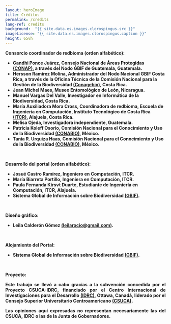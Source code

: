 ```yaml
---
layout: heroImage
title: Créditos
permalink: /credits
lang-ref: credits
background:  "{{ site.data.es.images.clorospingus.src }}"
imageLicense: "{{ site.data.es.images.clorospingus.caption }}"
height: 65vh
---
```


<b>Consorcio coordinador de redbioma (orden alfabético):<b>
<ul>
    <li>Gandhi Ponce Juárez, Consejo Nacional de Áreas Protegidas <a href="https://conap.gob.gt/">(CONAP)</a>, a través del Nodo GBIF de Guatemala, Guatemala.</li>
    <li>Hersson Ramírez Molina, Administrador del Nodo Nacional GBIF Costa Rica, a través de la Oficina Técnica de la Comisión Nacional para la Gestión de la Biodiversidad <a href="https://www.conagebio.go.cr/">(Conagebio)</a>, Costa Rica.</li>
    <li>Jean Michel Maes, Museo Entomológico de León, Nicaragua.</li>
    <li>Manuel Vargas Del Valle, Investigador en Informática de la Biodiversidad, Costa Rica.</li>
    <li>María Auxiliadora Mora Cross, Coordinadora de redbioma, Escuela de Ingeniería en Computación, Instituto Tecnológico de Costa Rica <a href="https://www.tec.ac.cr/">(ITCR)</a>, Alajuela, Costa Rica.</li>
    <li>Melisa Ojeda, Investigadora independiente, Guatemala.</li>
    <li>Patricia Koleff Osorio, Comisión Nacional para el Conocimiento y Uso de la Biodiversidad <a href="https://www.gob.mx/conabio">(CONABIO)</a>, México.</li>
    <li>Tania R. Urquiza Haas, Comisión Nacional para el Conocimiento y Uso de la Biodiversidad <a href="https://www.gob.mx/conabio">(CONABIO)</a>, México.</li>
</ul>
<br>

<b>Desarrollo del portal (orden alfabético):<b>
<ul>
    <li>Josué Castro Ramírez, Ingeniero en Computación, ITCR.</li>
    <li>María Biarreta Portillo, Ingeniera en Computación, ITCR.</li>
    <li>Paula Fernanda Kirsvt Duarte, Estudiante de Ingeniería en Computación, ITCR, Alajuela.</li>
    <li>Sistema Global de Información sobre Biodiversidad <a href="https://www.gbif.org/">(GBIF)</a>.</li>
</ul>
<br>

<b>Diseño gráfico:<b>
<ul>
    <li>Leila Calderón Gómez <a href="mailto:leilarocio@gmail.com">(leilarocio@gmail.com)</a>.</li>
</ul>
<br>

<b>Alojamiento del Portal:<b>
<ul>
    <li>Sistema Global de Información sobre Biodiversidad <a href="https://www.gbif.org/">(GBIF)</a>.</li>
</ul>
<br>

<b>Proyecto:<b>
<div style="text-align: justify">
<p>Este trabajo se llevó a cabo gracias a la subvención concedida por el Proyecto CSUCA-IDRC, financiado por el Centro Internacional de Investigaciones para el Desarrollo <a href="https://idrc-crdi.ca/es">(IDRC)</a>, Ottawa, Canadá, liderado por el Consejo Superior Universitario Centroamericano <a href="https://pridca.csuca.org/">(CSUCA)</a>.</p>
<p>Las opiniones aquí expresadas no representan necesariamente las del CSUCA, IDRC o las de la Junta de Gobernadores.</p>
</div>

